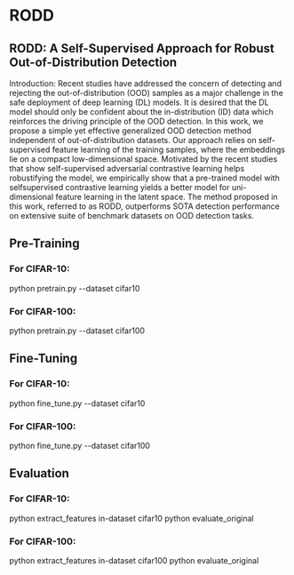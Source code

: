 # RODD
## RODD: A Self-Supervised Approach for Robust Out-of-Distribution Detection
Introduction: 
Recent studies have addressed the concern of detecting and rejecting the out-of-distribution (OOD) samples as a major challenge in the safe deployment of deep learning (DL) models. It is desired that the DL model should only be confident about the in-distribution (ID) data which reinforces the driving principle of the OOD detection. In this work, we propose a simple yet effective generalized OOD detection method independent of out-of-distribution
datasets. Our approach relies on self-supervised feature learning of the training samples, where the embeddings lie on a compact low-dimensional space. Motivated by the recent studies that show self-supervised adversarial contrastive learning helps robustifying the model, we empirically show that a pre-trained model with selfsupervised contrastive learning yields a better model for uni-dimensional feature learning in the latent space. The method proposed in this work, referred to as RODD, outperforms SOTA detection performance on extensive suite of benchmark datasets on OOD detection tasks.
## **Pre-Training**
### For CIFAR-10:
python pretrain.py --dataset cifar10
### For CIFAR-100:
python pretrain.py --dataset cifar100
## **Fine-Tuning**
### For CIFAR-10:
python fine_tune.py --dataset cifar10
### For CIFAR-100:
python fine_tune.py --dataset cifar100
## **Evaluation**
### For CIFAR-10:
python extract_features in-dataset cifar10
python evaluate_original
### For CIFAR-100:
python extract_features in-dataset cifar100
python evaluate_original
